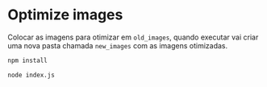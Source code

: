 # Optimize images

Colocar as imagens para otimizar em `old_images`, quando executar vai criar uma nova pasta chamada `new_images` com as imagens otimizadas.

```bash
npm install

node index.js

```
